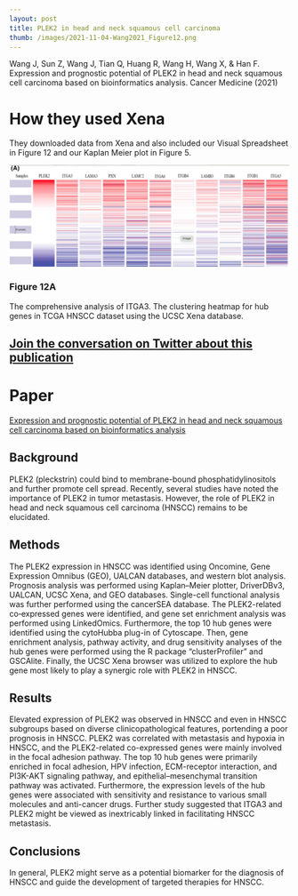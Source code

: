 ```yaml
---
layout: post
title: PLEK2 in head and neck squamous cell carcinoma
thumb: /images/2021-11-04-Wang2021_Figure12.png
---
```


Wang J, Sun Z, Wang J, Tian Q, Huang R, Wang H, Wang X, & Han F. Expression and prognostic potential of PLEK2 in head and neck squamous cell carcinoma based on bioinformatics analysis. Cancer Medicine (2021)

# How they used Xena
They downloaded data from Xena and also included our Visual Spreadsheet in Figure 12 and our Kaplan Meier plot in Figure 5.

![Figure 12A: Xena Visual Spreadsheet](/images/2021-11-04-Wang2021_Figure12.png)

### Figure 12A
The comprehensive analysis of ITGA3. The clustering heatmap for hub genes in TCGA HNSCC dataset using the UCSC Xena database.

## [Join the conversation on Twitter about this publication](https://twitter.com/UCSCXena/status/1448775599149912065)

# Paper
[Expression and prognostic potential of PLEK2 in head and neck squamous cell carcinoma based on bioinformatics analysis](https://onlinelibrary.wiley.com/doi/full/10.1002/cam4.4163)

## Background
PLEK2 (pleckstrin) could bind to membrane-bound phosphatidylinositols and further promote cell spread. Recently, several studies have noted the importance of PLEK2 in tumor metastasis. However, the role of PLEK2 in head and neck squamous cell carcinoma (HNSCC) remains to be elucidated.

## Methods
The PLEK2 expression in HNSCC was identified using Oncomine, Gene Expression Omnibus (GEO), UALCAN databases, and western blot analysis. Prognosis analysis was performed using Kaplan–Meier plotter, DriverDBv3, UALCAN, UCSC Xena, and GEO databases. Single-cell functional analysis was further performed using the cancerSEA database. The PLEK2-related co‑expressed genes were identified, and gene set enrichment analysis was performed using LinkedOmics. Furthermore, the top 10 hub genes were identified using the cytoHubba plug-in of Cytoscape. Then, gene enrichment analysis, pathway activity, and drug sensitivity analyses of the hub genes were performed using the R package “clusterProfiler” and GSCAlite. Finally, the UCSC Xena browser was utilized to explore the hub gene most likely to play a synergic role with PLEK2 in HNSCC.

## Results
Elevated expression of PLEK2 was observed in HNSCC and even in HNSCC subgroups based on diverse clinicopathological features, portending a poor prognosis in HNSCC. PLEK2 was correlated with metastasis and hypoxia in HNSCC, and the PLEK2-related co-expressed genes were mainly involved in the focal adhesion pathway. The top 10 hub genes were primarily enriched in focal adhesion, HPV infection, ECM-receptor interaction, and PI3K-AKT signaling pathway, and epithelial–mesenchymal transition pathway was activated. Furthermore, the expression levels of the hub genes were associated with sensitivity and resistance to various small molecules and anti-cancer drugs. Further study suggested that ITGA3 and PLEK2 might be viewed as inextricably linked in facilitating HNSCC metastasis.

## Conclusions
In general, PLEK2 might serve as a potential biomarker for the diagnosis of HNSCC and guide the development of targeted therapies for HNSCC.
